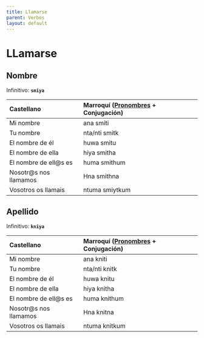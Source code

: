 ```yaml
---
title: Llamarse
parent: Verbos
layout: default
---
```


# LLamarse

## Nombre
Infinitivo: **`smiya`**

| Castellano            | Marroquí ([Pronombres](../apuntes/preposiciones.md) + Conjugación) |
|:----------------------|:------------------------------------------------------------------|
| Mi nombre             | ana smiti                                                         |
| Tu nombre             | nta/nti smitk                                                     |
| El nombre de él       | huwa smitu                                                        |
| El nombre de ella     | hiya smitha                                                       |
| El nombre de ell@s es | huma smithum                                                      |
| Nosotr@s nos llamamos | Hna smithna                                                       |
| Vosotros os llamais   | ntuma smiytkum                                                    |

## Apellido
Infinitivo: **`kniya`**

| Castellano            | Marroquí ([Pronombres](../apuntes/preposiciones.md) + Conjugación) |
|:----------------------|:------------------------------------------------------------------|
| Mi nombre             | ana kniti                                                         |
| Tu nombre             | nta/nti knitk                                                     |
| El nombre de él       | huwa knitu                                                        |
| El nombre de ella     | hiya knitha                                                       |
| El nombre de ell@s es | huma knithum                                                      |
| Nosotr@s nos llamamos | Hna knitna                                                        |
| Vosotros os llamais   | ntuma knitkum                                                     |